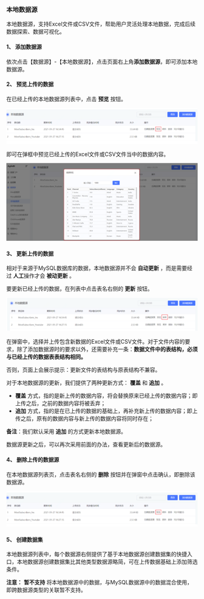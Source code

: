 ### 本地数据源

本地数据源，支持Excel文件或CSV文件，帮助用户灵活处理本地数据，完成后续数据探索、数据可视化。

#### 1、 添加数据源

依次点击【数据源】-【本地数据源】，点击页面右上角**添加数据源**，即可添加本地数据源。

#### 2、 预览上传的数据

在已经上传的本地数据源列表中，点击 **预览** 按钮。

![img](../../../../../image/IoT/IoT-Data-Analysis-Service/Local-DataSource-preview-1.png)

即可在弹框中预览已经上传的Excel文件或CSV文件当中的数据内容。

![img](../../../../../image/IoT/IoT-Data-Analysis-Service/Local-DataSource-preview-2.png)

#### 3、 更新上传的数据

相对于来源于MySQL数据库的数据，本地数据源并不会 **自动更新** ，而是需要经过 **人工**操作才会 **被动更新** 。

要更新已经上传的数据，在列表中点击表名右侧的 **更新** 按钮。

![img](../../../../../image/IoT/IoT-Data-Analysis-Service/Local-DataSource-upload.png)

在弹窗中，选择并上传包含新数据的Excel文件或CSV文件。对于文件内容的要求，除了添加数据源时的要求以外，还需要补充一条：**数据文件中的表结构，必须与已经上传的数据表表结构相同。**

否则，页面上会展示提示：更新文件的表结构与原表结构不兼容。

对于本地数据源的更新，我们提供了两种更新方式： **覆盖** 和 **追加** 。

- **覆盖** 方式，指的是新上传的数据内容，将会替换原来已经上传的数据内容；即上传之后，之前的数据内容将被丢弃；
- **追加** 方式，指的是在已上传的数据的基础上，再补充新上传的数据内容；即上传之后，原有的数据内容与新上传的数据内容将同时存在；

 **备注**：我们默认采用 **追加** 的方式更新本地数据源。

数据源更新之后，可以再次采用前面的办法，查看更新后的数据源。

#### 4、 删除上传的数据源

在本地数据源列表页，点击表名右侧的 **删除** 按钮并在弹窗中点击确认，即删除该数据源。

![img](../../../../../image/IoT/IoT-Data-Analysis-Service/Local-DataSource-preview-1.png)

#### 5、 创建数据集

本地数据源列表中，每个数据源右侧提供了基于本地数据源创建数据集的快捷入口，本地数据源创建数据集比其他类型数据源略简，可在上传数据基础上添加筛选条件。

 **注意：** **暂不支持** 将本地数据源中的数据，与MySQL数据源中的数据混合使用，即跨数据源类型的关联暂不支持。